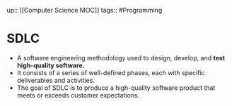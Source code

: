 up:: [[Computer Science MOC]]
tags:: #Programming  
# SDLC
- A software engineering methodology used to design, develop, and **test high-quality software.** 
- It consists of a series of well-defined phases, each with specific deliverables and activities. 
- The goal of SDLC is to produce a high-quality software product that meets or exceeds customer expectations.